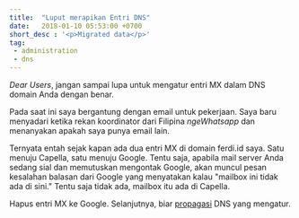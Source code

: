 ```yaml
---
title:  "Luput merapikan Entri DNS"
date:   2018-01-10 05:53:00 +0700
short_desc : '<p>Migrated data</p>'
tag:
 - administration
 - dns
---
```


*Dear Users*, jangan sampai lupa untuk mengatur entri MX dalam DNS domain Anda dengan benar.

Pada saat ini saya bergantung dengan email untuk pekerjaan. Saya baru menyadari ketika rekan koordinator dari Filipina *ngeWhatsapp* dan menanyakan apakah saya punya email lain.

Ternyata entah sejak kapan ada dua entri MX di domain ferdi.id saya. Satu menuju Capella, satu menuju Google. Tentu saja, apabila mail server Anda sedang sial dan memutuskan mengontak Google, akan muncul pesan kesalahan balasan dari Google yang menyatakan kalau "mailbox ini tidak ada di sini." Tentu saja tidak ada, mailbox itu ada di Capella.

Hapus entri MX ke Google. Selanjutnya, biar <span title="Ini kata bahasa Indonesia, bukan?" style="text-decoration:underline solid;">propagasi</span> DNS yang mengatur.
